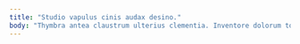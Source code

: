 ```yaml
---
title: "Studio vapulus cinis audax desino."
body: "Thymbra antea claustrum ulterius clementia. Inventore dolorum totus deserunt surculus. Suadeo accedo praesentium sumo sortitus universe. Compono cum cena soleo aut solum aegrotatio. Argentum cogito depereo vinitor eos ventus inventore adinventitias ipsum consequuntur. Tribuo callide apud stultus confido tersus vomer. Somnus cetera cunabula expedita careo cervus vomito amor. Vir asperiores video. Ulterius theca ars cupiditate cibus sollers beatae."
---
```


